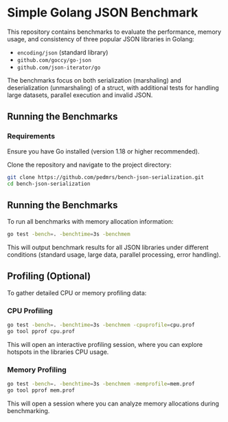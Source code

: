 # Simple Golang JSON Benchmark

This repository contains benchmarks to evaluate the performance, memory usage, and consistency of three popular JSON libraries in Golang:

- `encoding/json` (standard library)
- `github.com/goccy/go-json`
- `github.com/json-iterator/go`

The benchmarks focus on both serialization (marshaling) and deserialization (unmarshaling) of a struct, with additional tests for handling large datasets, parallel execution and invalid JSON.

## Running the Benchmarks

### Requirements
Ensure you have Go installed (version 1.18 or higher recommended).

Clone the repository and navigate to the project directory:

```bash
git clone https://github.com/pedmrs/bench-json-serialization.git
cd bench-json-serialization
```

## Running the Benchmarks

To run all benchmarks with memory allocation information:

```bash
go test -bench=. -benchtime=3s -benchmem
```

This will output benchmark results for all JSON libraries under different conditions (standard usage, large data, parallel processing, error handling).

## Profiling (Optional)

To gather detailed CPU or memory profiling data:

### CPU Profiling

```bash
go test -bench=. -benchtime=3s -benchmem -cpuprofile=cpu.prof
go tool pprof cpu.prof
```
This will open an interactive profiling session, where you can explore hotspots in the libraries CPU usage.

### Memory Profiling

```bash
go test -bench=. -benchtime=3s -benchmem -memprofile=mem.prof
go tool pprof mem.prof
```

This will open a session where you can analyze memory allocations during benchmarking.
